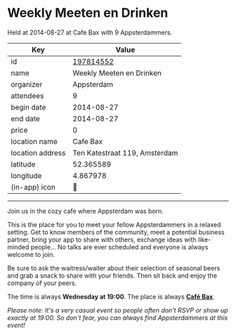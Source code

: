 # Weekly Meeten en Drinken
Held at 2014-08-27 at Cafe Bax with 9 Appsterdammers.
        
|Key|Value
|---|---|
|id|[197814552](https://www.meetup.com/appsterdam/events/197814552/)|
|name|Weekly Meeten en Drinken|
|organizer|Appsterdam|
|attendees|9|
|begin date|2014-08-27|
|end date|2014-08-27|
|price|0|
|location name|Cafe Bax|
|location address|Ten Katestraat 119, Amsterdam|
|latitude|52.365589|
|longitude|4.867978|
|(in-app) icon|🍺|

---

Join us in the cozy cafe where Appsterdam was born.

This is the place for you to meet your fellow Appsterdammers in a relaxed setting. Get to know members of the community, meet a potential business partner, bring your app to share with others, exchange ideas with like-minded people... No talks are ever scheduled and everyone is always welcome to join.

Be sure to ask the waitress/waiter about their selection of seasonal beers and grab a snack to share with your friends. Then sit back and enjoy the company of your peers.

The time is always **Wednesday at 19:00**. The place is always **[Café Bax](http://www.cafebax.nl/)**.

*Please note: It's a very casual event so people often don't RSVP or show up exactly at 19:00. So don't fear, you can *always* find Appsterdammers at this event!*


